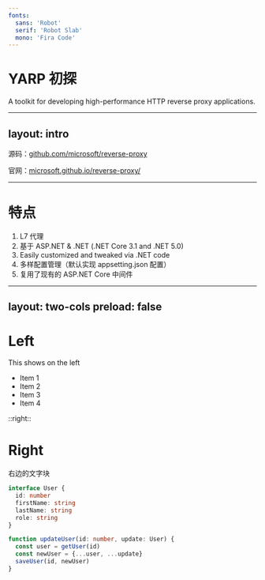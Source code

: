 ```yaml
---
fonts:
  sans: 'Robot'
  serif: 'Robot Slab'
  mono: 'Fira Code'
---
```

# YARP 初探

A toolkit for developing high-performance HTTP reverse proxy applications.

---
layout: intro
---


源码：[github.com/microsoft/reverse-proxy](https://github.com/microsoft/reverse-proxy)

官网：[microsoft.github.io/reverse-proxy/](https://microsoft.github.io/reverse-proxy/)

---

# 特点 

1. L7 代理
2. 基于 ASP.NET & .NET (.NET Core 3.1 and .NET 5.0)
3. Easily customized and tweaked via .NET code 
4. 多样配置管理（默认实现 appsetting.json 配置）
6. 复用了现有的 ASP.NET Core 中间件

<!-- <uim-rocket class="text-3xl text-orange-400" /> -->

---
layout: two-cols
preload: false
---

# Left

This shows on the left

<v-clicks>

- Item 1
- Item 2
- Item 3
- Item 4

</v-clicks>

::right::

# Right

<div
  v-motion
  :initial="{ x: -80 }"
  :enter="{ x: 0 }">
  
<div>
右边的文字块
</div>


```ts {all|2|1-6|9|all}
interface User {
  id: number
  firstName: string
  lastName: string
  role: string
}

function updateUser(id: number, update: User) {
  const user = getUser(id)
  const newUser = {...user, ...update}  
  saveUser(id, newUser)
}
```

</div>
